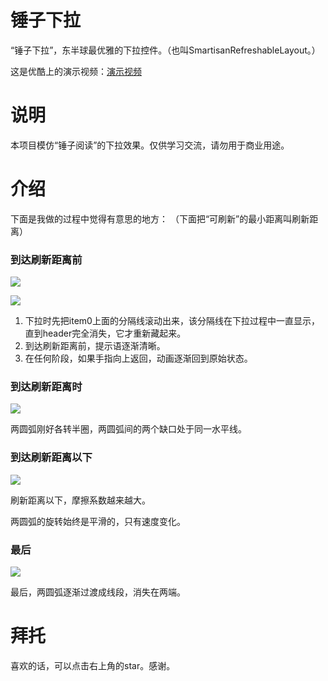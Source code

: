 # 锤子下拉

“锤子下拉”，东半球最优雅的下拉控件。（也叫SmartisanRefreshableLayout。）

这是优酷上的演示视频：[演示视频](http://v.youku.com/v_show/id_XMTcwNTAyODU5Ng==.html?beta&)

# 说明
本项目模仿“锤子阅读”的下拉效果。仅供学习交流，请勿用于商业用途。


# 介绍
下面是我做的过程中觉得有意思的地方：
（下面把“可刷新”的最小距离叫刷新距离）

### 到达刷新距离前

![](http://7xj90z.com1.z0.glb.clouddn.com/smartisan_pull0.png)

![](http://7xj90z.com1.z0.glb.clouddn.com/smartisan_pull1.png)

1. 下拉时先把item0上面的分隔线滚动出来，该分隔线在下拉过程中一直显示，直到header完全消失，它才重新藏起来。
2. 到达刷新距离前，提示语逐渐清晰。
3. 在任何阶段，如果手指向上返回，动画逐渐回到原始状态。

### 到达刷新距离时

![](http://7xj90z.com1.z0.glb.clouddn.com/smartisan_pull2.png)

两圆弧刚好各转半圈，两圆弧间的两个缺口处于同一水平线。

### 到达刷新距离以下

![](http://7xj90z.com1.z0.glb.clouddn.com/smartisan_pull3.png)

刷新距离以下，摩擦系数越来越大。

两圆弧的旋转始终是平滑的，只有速度变化。

### 最后
![](http://7xj90z.com1.z0.glb.clouddn.com/smartisan_pull4.png)

最后，两圆弧逐渐过渡成线段，消失在两端。

# 拜托
喜欢的话，可以点击右上角的star。感谢。
